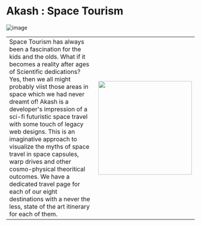 #  Akash : Space Tourism

![image](https://github.com/user-attachments/assets/3e5d082b-01a3-4f70-8ca5-b6711573a893)

<table>
  <tr>
    <td>Space Tourism has always been a fascination for the kids and the olds. What if it becomes a reality after ages of Scientific dedications? Yes, then we all might probably viist those areas in space which we had never dreamt of! Akash is a developer's impression of a sci-fi futuristic space travel with some touch of legacy web designs. This is an imaginative approach to visualize the myths of space travel in space capsules, warp drives and other cosmo-physical theoritical outcomes. We have a dedicated travel page for each of our eight destinations with a never the less, state of the art itinerary for each of them.</td>
    <td><img src="https://github.com/user-attachments/assets/50822e9f-c142-4ec1-9c9e-c95efb9d3f06" width="250"></td>
  </tr>
</table>
